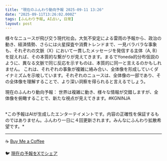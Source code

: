 ```yaml
---
title: "現在のふんわり動向予報 2025-09-11 13:26"
date: "2025-09-11T13:26:02.000Z"
tags: [ふんわり予報, AI占い, 日常]
layout: post
---
```


様々なニュースが飛び交う現代社会。大気不安定による雷雨の予報から、政治の動き、経済情勢、さらには火星探査や消費トレンドまで、一見バラバラな事象も、それぞれの文脈（X）において一貫したメッセージを発信する主体（A, B）を捉えれば、その本質的な繋がりが見えてきます。まるでYoneda的分布仮説のように、異なる文脈で同じ反応を示すものは、本質的に同一と言えるのかもしれません。  これは、それぞれの事象が複雑に絡み合い、全体像を形成していくダイナミズムを示唆しています。それぞれのニュースは、全体像の一部であり、その全体像を理解することで、より深い洞察を得られると言えるでしょう。


現在のふんわり動向予報：
世界は複雑に動き、様々な情報が交錯しますが、全体像を俯瞰することで、新たな視点が見えてきます。#KGNINJA

<br>
*この予報はAIが生成したエンターテイメントです。内容の正確性を保証するものではありません。ふんわり一日に４回更新されます。みんなにふんわり拡散希望です。*

---
☕️ [Buy Me a Coffee](https://www.buymeacoffee.com/kgninja)

🐦 [現在の予報をXでシェア](https://twitter.com/intent/tweet?text=%E7%8F%BE%E5%9C%A8%E3%81%AE%E3%81%B5%E3%82%93%E3%82%8F%E3%82%8A%E4%BA%88%E5%A0%B1%3A%20%E3%80%8C%E6%A7%98%E3%80%85%E3%81%AA%E3%83%8B%E3%83%A5%E3%83%BC%E3%82%B9%E3%81%8C%E9%A3%9B%E3%81%B3%E4%BA%A4%E3%81%86%E7%8F%BE%E4%BB%A3%E7%A4%BE%E4%BC%9A%E3%80%82%E3%80%8D%23KGNINJA%20%E7%B6%9A%E3%81%8D%E3%81%AF%E3%83%96%E3%83%AD%E3%82%B0%E3%81%A7%EF%BC%81%F0%9F%91%87&url=https%3A%2F%2Fkg-ninja.github.io%2FFunwariyoso%2F)
